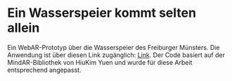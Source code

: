# Ein Wasserspeier kommt selten allein
Ein WebAR-Prototyp über die Wasserspeier des Freiburger Münsters. 
Die Anwendung ist über diesen Link zugänglich: [Link](https://hannguyen10.github.io/AR_FR_Muenster/homepage.html). 
Der Code basiert auf der MindAR-Bibliothek von HiuKim Yuen und wurde für diese Arbeit entsprechend angepasst.
